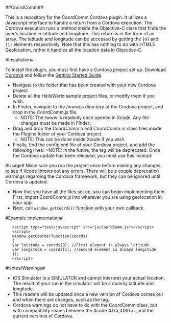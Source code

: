 ##CoordComm##

This is a repository for the CoordComm Cordova plugin. 
It utilizes a Javascript interface to handle a return from a Cordova execution. The Cordova execution runs a method inside the Objective-C class that finds the user's location in latitude and longitude. 
This return is in the form of an array. The latitude and longitude can be accessed by getting the `[0]` and `[1]` elements respectively.
Note that this has nothing to do with HTML5 Geolocation, rather it handles all the location data in Objective-C. 

#Installation#

To install the plugin, you must first have a Cordova project set up. 
Download [Cordova](http://cordova.apache.org/) and follow the [Getting Started Guide](http://cordova.apache.org/docs/en/2.6.0/guide_getting-started_ios_index.md.html#Getting%20Started%20with%20iOS).

* Navigate to the folder that has been created with your new Cordova project.
* Delete all the HelloWorld sample project files, or modify them if you wish.
* In Finder, navigate to the /www/js directory of the Cordova project, and drop in the CoordComm.js file.
    + NOTE: The /www is readonly once opened in Xcode. Any file changes must be made in Finder!
* Drag and drop the CoordComm.h and CoordComm.m class files inside the Plugins folder of your Cordova project.
    + NOTE: This can be done inside Xcode if you wish.
* Finally, find the config.xml file of your Cordova project, and add the following lines:
    <plugins>
    <plugin name="CoordComm" value="CoordComm" />
    </plugins>
    +NOTE: In the future, the <plugins></plugins> tag will be deprecated. Once the Cordova update has been released, you must use this instead:
    <feature name="CoordComm">
    <param name="ios-package" value="CoordComm">
    </feature>

#Usage#
Make sure you run the project once before making any changes, to see if Xcode throws out any errors. There will be a couple deprecation warnings regarding the Cordova framework, but they can be ignored until Cordova is updated.

* Now that you have all the files set up, you can begin implementing them. First, import CoordComm.js into wherever you are using geolocation in your app.
       <script type="text/javascript" src="js/CoordComm.js"></script>
* Next, call `window.getCoords()` function with your own callback. 

#Example Implementation#
       
       <script type="text/javascript" src="js/CoordComm.js"></script>
       <script>
       window.getCoords(function(coords)
       {
       var latitude = coords[0]; //First element is always latitude
       var longitude = coords[1]; //Second element is always longitude
       });
       </script>

#Notes/Warnings#
* iOS Simulator is a SIMULATOR and cannot interpret your actual location. The result of your run in the simulator will be a dummy latitude and longitude.
* This readme will be updated once a new version of Cordova comes out and when there are changes, such as the <feature> tag. 
* Cordova warnings do not have to do with the CoordComm class, but with compatibility issues between the Xcode 4.6.x,iOS6.x+,and the current versions of Cordova.





